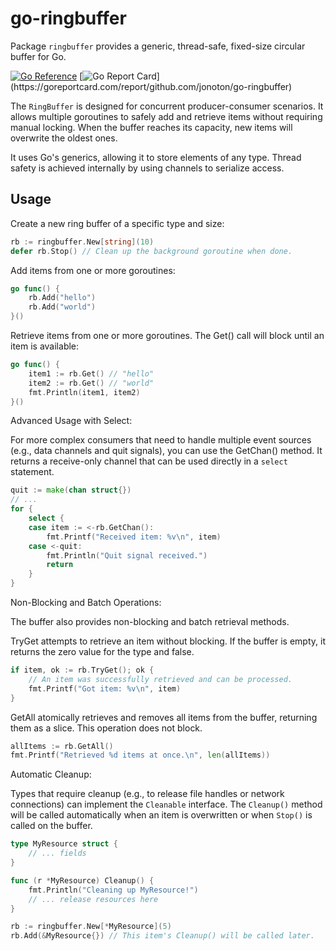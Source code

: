 # go-ringbuffer
Package `ringbuffer` provides a generic, thread-safe, fixed-size circular buffer for Go.

[![Go Reference](https://pkg.go.dev/badge/github.com/jonoton/go-ringbuffer.svg)](https://pkg.go.dev/github.com/jonoton/go-ringbuffer)
[![Go Report Card](https://goreportcard.com/badge/github.com/jonoton/go-ringbuffer?)](https://goreportcard.com/report/github.com/jonoton/go-ringbuffer)

The `RingBuffer` is designed for concurrent producer-consumer scenarios. It allows multiple goroutines to safely add and retrieve items without requiring manual locking. When the buffer reaches its capacity, new items will overwrite the oldest ones.

It uses Go's generics, allowing it to store elements of any type. Thread safety is
achieved internally by using channels to serialize access.

## Usage

Create a new ring buffer of a specific type and size:

```go
rb := ringbuffer.New[string](10)
defer rb.Stop() // Clean up the background goroutine when done.
```

Add items from one or more goroutines:

```go
go func() {
	rb.Add("hello")
	rb.Add("world")
}()
```

Retrieve items from one or more goroutines. The Get() call will block until an item is available:

```go
go func() {
	item1 := rb.Get() // "hello"
	item2 := rb.Get() // "world"
	fmt.Println(item1, item2)
}()
```

Advanced Usage with Select:

For more complex consumers that need to handle multiple event sources (e.g.,
data channels and quit signals), you can use the GetChan() method. It returns
a receive-only channel that can be used directly in a `select` statement.

```go
quit := make(chan struct{})
// ...
for {
	select {
	case item := <-rb.GetChan():
		fmt.Printf("Received item: %v\n", item)
	case <-quit:
		fmt.Println("Quit signal received.")
		return
	}
}
```

Non-Blocking and Batch Operations:

The buffer also provides non-blocking and batch retrieval methods.

TryGet attempts to retrieve an item without blocking. If the buffer is empty,
it returns the zero value for the type and false.

```go
if item, ok := rb.TryGet(); ok {
	// An item was successfully retrieved and can be processed.
	fmt.Printf("Got item: %v\n", item)
}
```

GetAll atomically retrieves and removes all items from the buffer, returning
them as a slice. This operation does not block.

```go
allItems := rb.GetAll()
fmt.Printf("Retrieved %d items at once.\n", len(allItems))
```

Automatic Cleanup:

Types that require cleanup (e.g., to release file handles or network connections)
can implement the `Cleanable` interface. The `Cleanup()` method will be called
automatically when an item is overwritten or when `Stop()` is called on the buffer.

```go
type MyResource struct {
	// ... fields
}

func (r *MyResource) Cleanup() {
	fmt.Println("Cleaning up MyResource!")
	// ... release resources here
}

rb := ringbuffer.New[*MyResource](5)
rb.Add(&MyResource{}) // This item's Cleanup() will be called later.
```

